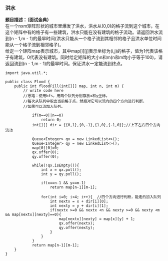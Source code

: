 <a name="0KC6o"></a>
### 洪水
**题目描述：（面试金典）**<br />在一个nxm矩阵形状的城市里爆发了洪水，洪水从(0,0)的格子流到这个城市，在这个矩阵中有的格子有一些建筑，洪水只能在没有建筑的格子流动。请返回洪水流到(n - 1,m - 1)的最早时间(洪水只能从一个格子流到其相邻的格子且洪水单位时间能从一个格子流到相邻格子)。<br />给定一个矩阵map表示城市，其中map[i][j]表示坐标为(i,j)的格子，值为1代表该格子有建筑，0代表没有建筑。同时给定矩阵的大小n和m(n和m均小于等于100)，请返回流到(n - 1,m - 1)的最早时间。保证洪水一定能流到终点。<br />

```
import java.util.*;

public class Flood {
    public int floodFill(int[][] map, int n, int m) {
        // write code here
        //思路：使用bfs，用两个队列分别存放x和y坐标。
        //每次从队列中取出当前格子点，然后对它可以流向的四个方向进行判断，
        //如果可以流加入队列。
         
            if(m==0||n==0)
                return 0; 
            int[][] dir = {{0,1},{0,-1},{1,0},{-1,0}};//上下左右四个方向流动 
               
            Queue<Integer> qx = new LinkedList<>(); 
            Queue<Integer> qy = new LinkedList<>();  
            map[0][0]=0; 
            qx.offer(0); 
            qy.offer(0);
         
            while(!qx.isEmpty()){ 
                int x = qx.poll(); 
                int y = qy.poll(); 
                   
                if(x==n-1 && y==m-1)
                    return map[n-1][m-1]; 
                   
                for(int i=0; i<4; i++){  //四个方向进行判断，能走的加入队列
                    int nextx = x + dir[i][0]; 
                    int nexty = y + dir[i][1]; 
                    if(nextx >=0 && nextx <n && nexty >=0 && nexty <m && map[nextx][nexty]==0){ 
                        map[nextx][nexty] = map[x][y] + 1; 
                        qx.offer(nextx); 
                        qy.offer(nexty); 
                    } 
                }
            }
            return map[n-1][m-1];
    }
}
```
